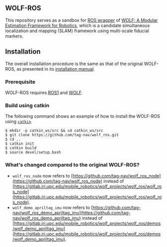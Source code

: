 ## WOLF-ROS

This repository serves as a sandbox for [ROS wrapper](http://mobile_robotics.pages.iri.upc-csic.es/wolf_projects/wolf_lib/wolf-doc-sphinx/ROS_integration/_index.html) of [WOLF: A Modular Estimation Framework for Robotics](http://mobile_robotics.pages.iri.upc-csic.es/wolf_projects/wolf_lib/wolf-doc-sphinx/index.html), which is a candidate simultaneous localization and mapping (SLAM) framework using multi-scale fiducial markers.

## Installation

The overall installation procedure is the same as that of the original WOLF-ROS, as presented in its [installation manual](http://mobile_robotics.pages.iri.upc-csic.es/wolf_projects/wolf_lib/wolf-doc-sphinx/WOLF_demos/_index.html).

### Prerequisite

WOLF-ROS requires [ROS1](http://wiki.ros.org/) and [WOLF](https://github.com/tag-nav/wolf).

### Build using catkin 

The following command shows an example of how to install the WOLF-ROS using [`catkin`](https://catkin-tools.readthedocs.io/en/latest/index.html).
```
$ mkdir -p catkin_ws/src && cd catkin_ws/src
$ git clone https://github.com/tag-nav/wolf_ros.git
$ cd ..
$ catkin init
$ catkin build
$ source devel/setup.bash
```

### What's changed compared to the original WOLF-ROS?

- `wolf_ros_node` now refers to [https://github.com/tag-nav/wolf_ros_node](https://github.com/tag-nav/wolf_ros_node) instead of [https://gitlab.iri.upc.edu/mobile_robotics/wolf_projects/wolf_ros/wolf_ros_node](https://gitlab.iri.upc.edu/mobile_robotics/wolf_projects/wolf_ros/wolf_ros_node).
- `wolf_demo_apriltag_imu` now refers to [https://github.com/tag-nav/wolf_ros_demo_apriltag_imu](https://github.com/tag-nav/wolf_ros_demo_apriltag_imu) instead of [https://gitlab.iri.upc.edu/mobile_robotics/wolf_projects/wolf_ros/demos/wolf_demo_apriltag_imu](https://gitlab.iri.upc.edu/mobile_robotics/wolf_projects/wolf_ros/demos/wolf_demo_apriltag_imu).
